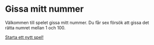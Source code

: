 Gissa mitt nummer
========================

Välkommen till spelet gissa mitt nummer. Du får sex försök att gissa det rätta numret mellan 1 och 100.

[Starta ett nytt spel!](guess1/init)
